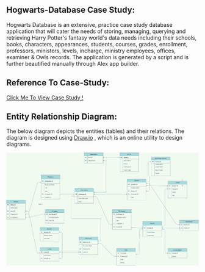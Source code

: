 ## Hogwarts-Database Case Study:

Hogwarts Database is an extensive, practice case study database application that will cater the needs of storing, managing, querying and retrieving Harry Potter's fantasy world's data needs including their schools, books, characters, appearances, students, courses, grades, enrollment, professors, ministers, levels, incharge, ministry employees, offices, examiner & Owls records. The application is generated by a script and is further beautified manually through Alex app builder.

## Reference To Case-Study:

[Click Me To View Case Study !](https://github.com/Agha-Muqarib/Hogwarts-Database/blob/main/Harry%20Potter%20Case%20Study.pdf)


## Entity Relationship Diagram:

The below diagram depicts the entities (tables) and their relations. The diagram is designed using
[Draw.io](https://app.diagrams.net/) , which is an online utility to design diagrams.

![ERD](https://github.com/Agha-Muqarib/Hogwarts-Database/blob/main/Images/ERD.jpg)

